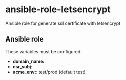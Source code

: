 ansible-role-letsencrypt
=================

Ansible role for generate ssl certificate with letsencrypt

Ansible role
------------

These variables must be configured:


- **domain_name:**:
- **csr_subj**:
- **acme_env:**: test/prod (default test)
